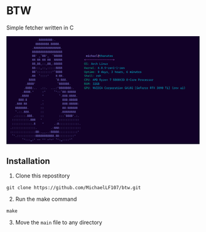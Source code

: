 # BTW

Simple fetcher written in C

![screenshot](screenshot.png)

## Installation

1. Clone this repostitory
```
git clone https://github.com/MichaelLF107/btw.git
```

2. Run the make command
```
make
```

3. Move the `main` file to any directory
